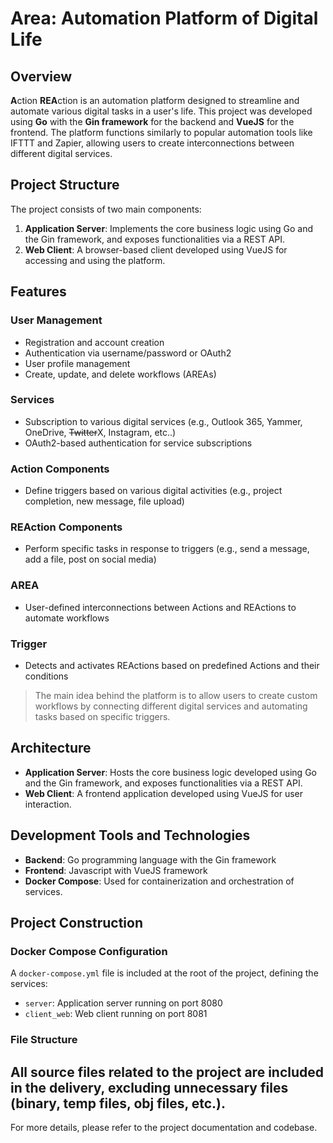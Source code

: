 # Area: Automation Platform of Digital Life

## Overview

**A**ction **REA**ction is an automation platform designed to streamline and automate various digital tasks in a user's life. This project was developed using **Go** with the **Gin framework** for the backend and **VueJS** for the frontend. The platform functions similarly to popular automation tools like IFTTT and Zapier, allowing users to create interconnections between different digital services.

## Project Structure

The project consists of two main components:

1. **Application Server**: Implements the core business logic using Go and the Gin framework, and exposes functionalities via a REST API.
2. **Web Client**: A browser-based client developed using VueJS for accessing and using the platform.

## Features

### User Management
- Registration and account creation
- Authentication via username/password or OAuth2
- User profile management
- Create, update, and delete workflows (AREAs)

### Services
- Subscription to various digital services (e.g., Outlook 365, Yammer, OneDrive, ~~Twitter~~X, Instagram, etc..)
- OAuth2-based authentication for service subscriptions

### Action Components
- Define triggers based on various digital activities (e.g., project completion, new message, file upload)

### REAction Components
- Perform specific tasks in response to triggers (e.g., send a message, add a file, post on social media)

### AREA
- User-defined interconnections between Actions and REActions to automate workflows

### Trigger
- Detects and activates REActions based on predefined Actions and their conditions

> The main idea behind the platform is to allow users to create custom workflows by connecting different digital services and automating tasks based on specific triggers.

## Architecture

- **Application Server**: Hosts the core business logic developed using Go and the Gin framework, and exposes functionalities via a REST API.
- **Web Client**: A frontend application developed using VueJS for user interaction.

## Development Tools and Technologies

- **Backend**: Go programming language with the Gin framework
- **Frontend**: Javascript with VueJS framework
- **Docker Compose**: Used for containerization and orchestration of services.

## Project Construction

### Docker Compose Configuration
A `docker-compose.yml` file is included at the root of the project, defining the services:

- `server`: Application server running on port 8080
- `client_web`: Web client running on port 8081

### File Structure
All source files related to the project are included in the delivery, excluding unnecessary files (binary, temp files, obj files, etc.).
---

For more details, please refer to the project documentation and codebase.
